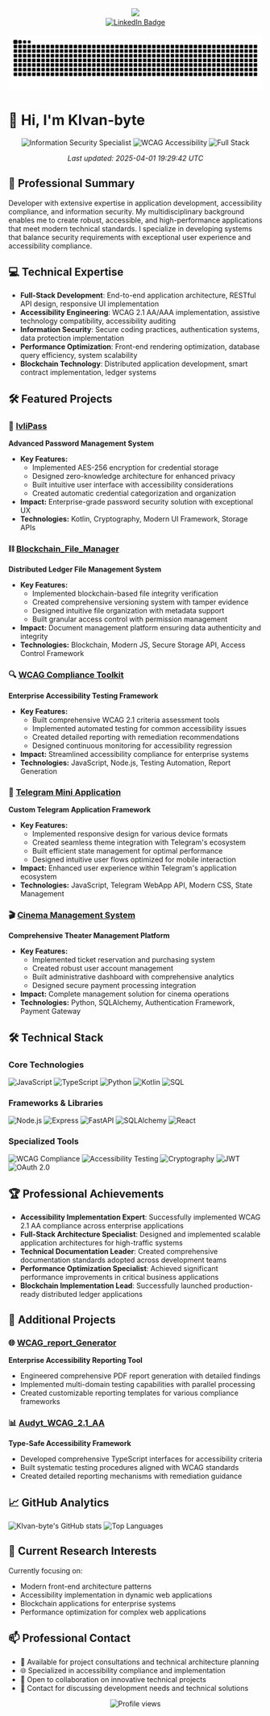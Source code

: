 <div id="header" align="center">
  <img src="https://i.giphy.com/media/v1.Y2lkPTc5MGI3NjExZGhkcTBhb21obWJqMTB4NnYwcXVsbDVwbTRlY3FqcHR2dHRteHMzaCZlcD12MV9pbnRlcm5hbF9naWZfYnlfaWQmY3Q9Zw/78XCFBGOlS6keY1Bil/giphy.gif" width="100"/>
  <div id="badges">
  <a href="https://www.linkedin.com/in/ivan-karobkin/">
    <img src="https://img.shields.io/badge/LinkedIn-blue?style=for-the-badge&logo=linkedin&logoColor=white" alt="LinkedIn Badge"/>
  </a>
</div>
  <img src="https://komarev.com/ghpvc/?username=KIvan-byte&style=flat-square&color=blue" alt=""/>
</div>

<picture>
  <source media="(prefers-color-scheme: dark)" srcset="https://github.com/KIvan-byte/KIvan-byte/raw/output/github-snake-dark.svg" />
  <source media="(prefers-color-scheme: light)" srcset="https://github.com/KIvan-byte/KIvan-byte/raw/output/github-snake.svg" />
  <img alt="github-snake" src="https://github.com/KIvan-byte/KIvan-byte/raw/output/github-snake.svg" />
</picture>


# 👋 Hi, I'm KIvan-byte

<div align="center">
  <img src="https://img.shields.io/badge/Specialist-Information_Security-red?style=for-the-badge" alt="Information Security Specialist" />
  <img src="https://img.shields.io/badge/Expert-WCAG_Accessibility-blue?style=for-the-badge" alt="WCAG Accessibility" />
  <img src="https://img.shields.io/badge/Developer-Full_Stack-green?style=for-the-badge" alt="Full Stack" />
  
  <p><i>Last updated: 2025-04-01 19:29:42 UTC</i></p>
</div>

## 🚀 Professional Summary
Developer with extensive expertise in application development, accessibility compliance, and information security. My multidisciplinary background enables me to create robust, accessible, and high-performance applications that meet modern technical standards. I specialize in developing systems that balance security requirements with exceptional user experience and accessibility compliance.

## 💻 Technical Expertise

- **Full-Stack Development**: End-to-end application architecture, RESTful API design, responsive UI implementation
- **Accessibility Engineering**: WCAG 2.1 AA/AAA implementation, assistive technology compatibility, accessibility auditing
- **Information Security**: Secure coding practices, authentication systems, data protection implementation
- **Performance Optimization**: Front-end rendering optimization, database query efficiency, system scalability
- **Blockchain Technology**: Distributed application development, smart contract implementation, ledger systems

## 🛠️ Featured Projects

### 🔐 [IvliPass](https://github.com/KIvan-byte/IvliPass)
**Advanced Password Management System**
- **Key Features:**
  - Implemented AES-256 encryption for credential storage
  - Designed zero-knowledge architecture for enhanced privacy
  - Built intuitive user interface with accessibility considerations
  - Created automatic credential categorization and organization
- **Impact:** Enterprise-grade password security solution with exceptional UX
- **Technologies:** Kotlin, Cryptography, Modern UI Framework, Storage APIs

### ⛓️ [Blockchain_File_Manager](https://github.com/KIvan-byte/Blockchain_File_Manager)
**Distributed Ledger File Management System**
- **Key Features:**
  - Implemented blockchain-based file integrity verification
  - Created comprehensive versioning system with tamper evidence
  - Designed intuitive file organization with metadata support
  - Built granular access control with permission management
- **Impact:** Document management platform ensuring data authenticity and integrity
- **Technologies:** Blockchain, Modern JS, Secure Storage API, Access Control Framework

### 🔍 [WCAG Compliance Toolkit](https://github.com/KIvan-byte/WCAG_Report)
**Enterprise Accessibility Testing Framework**
- **Key Features:**
  - Built comprehensive WCAG 2.1 criteria assessment tools
  - Implemented automated testing for common accessibility issues
  - Created detailed reporting with remediation recommendations
  - Designed continuous monitoring for accessibility regression
- **Impact:** Streamlined accessibility compliance for enterprise systems
- **Technologies:** JavaScript, Node.js, Testing Automation, Report Generation

### 📱 [Telegram Mini Application](https://github.com/KIvan-byte/MiniAppTg)
**Custom Telegram Application Framework**
- **Key Features:**
  - Implemented responsive design for various device formats
  - Created seamless theme integration with Telegram's ecosystem
  - Built efficient state management for optimal performance
  - Designed intuitive user flows optimized for mobile interaction
- **Impact:** Enhanced user experience within Telegram's application ecosystem
- **Technologies:** JavaScript, Telegram WebApp API, Modern CSS, State Management

### 🎬 [Cinema Management System](https://github.com/KIvan-byte/Cinema-site)
**Comprehensive Theater Management Platform**
- **Key Features:**
  - Implemented ticket reservation and purchasing system
  - Created robust user account management
  - Built administrative dashboard with comprehensive analytics
  - Designed secure payment processing integration
- **Impact:** Complete management solution for cinema operations
- **Technologies:** Python, SQLAlchemy, Authentication Framework, Payment Gateway

## 🛠️ Technical Stack

### Core Technologies
![JavaScript](https://img.shields.io/badge/-JavaScript-F7DF1E?style=flat-square&logo=javascript&logoColor=black)
![TypeScript](https://img.shields.io/badge/-TypeScript-3178C6?style=flat-square&logo=typescript&logoColor=white)
![Python](https://img.shields.io/badge/-Python-3776AB?style=flat-square&logo=python&logoColor=white)
![Kotlin](https://img.shields.io/badge/-Kotlin-0095D5?style=flat-square&logo=kotlin&logoColor=white)
![SQL](https://img.shields.io/badge/-SQL-4479A1?style=flat-square&logo=postgresql&logoColor=white)

### Frameworks & Libraries
![Node.js](https://img.shields.io/badge/-Node.js-339933?style=flat-square&logo=nodedotjs&logoColor=white)
![Express](https://img.shields.io/badge/-Express-000000?style=flat-square&logo=express&logoColor=white)
![FastAPI](https://img.shields.io/badge/-FastAPI-009688?style=flat-square&logo=fastapi&logoColor=white)
![SQLAlchemy](https://img.shields.io/badge/-SQLAlchemy-D71F00?style=flat-square&logo=python&logoColor=white)
![React](https://img.shields.io/badge/-React-61DAFB?style=flat-square&logo=react&logoColor=black)

### Specialized Tools
![WCAG Compliance](https://img.shields.io/badge/-WCAG_Compliance-005A9C?style=flat-square&logo=w3c&logoColor=white)
![Accessibility Testing](https://img.shields.io/badge/-Accessibility_Testing-23A7F2?style=flat-square&logo=lighthouse&logoColor=white)
![Cryptography](https://img.shields.io/badge/-Cryptography-3C2179?style=flat-square&logo=locklock&logoColor=white)
![JWT](https://img.shields.io/badge/-JWT-000000?style=flat-square&logo=jsonwebtokens&logoColor=white)
![OAuth 2.0](https://img.shields.io/badge/-OAuth_2.0-2F2F2F?style=flat-square&logo=auth0&logoColor=white)

## 🏆 Professional Achievements

- **Accessibility Implementation Expert**: Successfully implemented WCAG 2.1 AA compliance across enterprise applications
- **Full-Stack Architecture Specialist**: Designed and implemented scalable application architectures for high-traffic systems
- **Technical Documentation Leader**: Created comprehensive documentation standards adopted across development teams
- **Performance Optimization Specialist**: Achieved significant performance improvements in critical business applications
- **Blockchain Implementation Lead**: Successfully launched production-ready distributed ledger applications

## 🔭 Additional Projects

### 🌐 [WCAG_report_Generator](https://github.com/KIvan-byte/WCAG_report_Generator)
**Enterprise Accessibility Reporting Tool**
- Engineered comprehensive PDF report generation with detailed findings
- Implemented multi-domain testing capabilities with parallel processing
- Created customizable reporting templates for various compliance frameworks

### 📊 [Audyt_WCAG_2.1_AA](https://github.com/KIvan-byte/Audyt_WCAG_2.1_AA)
**Type-Safe Accessibility Framework**
- Developed comprehensive TypeScript interfaces for accessibility criteria
- Built systematic testing procedures aligned with WCAG standards
- Created detailed reporting mechanisms with remediation guidance

## 📈 GitHub Analytics
![KIvan-byte's GitHub stats](https://github-readme-stats.vercel.app/api?username=KIvan-byte&show_icons=true&theme=radical)
![Top Languages](https://github-readme-stats.vercel.app/api/top-langs/?username=KIvan-byte&layout=compact&theme=radical)

## 🔭 Current Research Interests
Currently focusing on:
- Modern front-end architecture patterns
- Accessibility implementation in dynamic web applications
- Blockchain applications for enterprise systems
- Performance optimization for complex web applications

## 📫 Professional Contact
- 💼 Available for project consultations and technical architecture planning
- 🌐 Specialized in accessibility compliance and implementation
- 🤝 Open to collaboration on innovative technical projects
- 📧 Contact for discussing development needs and technical solutions

<div align="center">
  <img src="https://komarev.com/ghpvc/?username=KIvan-byte&color=blueviolet&style=flat-square&label=Profile+Views" alt="Profile views" />
</div>